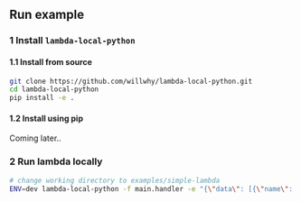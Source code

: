 ## Run example

### 1 Install `lambda-local-python`

#### 1.1 Install from source

```bash
git clone https://github.com/willwhy/lambda-local-python.git
cd lambda-local-python
pip install -e .
```

#### 1.2 Install using pip

Coming later..

### 2 Run lambda locally

```bash
# change working directory to examples/simple-lambda
ENV=dev lambda-local-python -f main.handler -e "{\"data\": [{\"name\": \"exampe1\", \"value\": 10}, {\"name\": \"exampe2\", \"value\": 11}]}"
```
